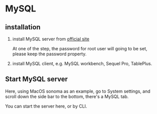 # MySQL

## installation

1. install MySQL server from [official site](https://dev.mysql.com/downloads/mysql/)

   At one of the step, the password for root user will going to be set, please keep the password property.

2. install MySQL client, e.g. MySQL workbench, Sequel Pro, TablePlus. 

## Start MySQL server

Here, using MacOS sonoma as an example, go to System settings, and scroll down the side bar to the bottom, there's a MySQL tab.

You can start the server here, or by CLI.